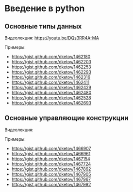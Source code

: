 # Введение в python

## Основные типы данных

Видеолекция: https://youtu.be/DQs3RR4A-MA

Примеры:
* https://gist.github.com/dketov/1462180
* https://gist.github.com/dketov/1462203
* https://gist.github.com/dketov/1462253
* https://gist.github.com/dketov/1462293
* https://gist.github.com/dketov/1462316
* https://gist.github.com/dketov/1462411
* https://gist.github.com/dketov/1462429
* https://gist.github.com/dketov/1462480
* https://gist.github.com/dketov/1462528
* https://gist.github.com/dketov/1462693

## Основные управляющие конструкции

Видеолекция:

Примеры:
* https://gist.github.com/dketov/1466907
* https://gist.github.com/dketov/1466961
* https://gist.github.com/dketov/1467154
* https://gist.github.com/dketov/1467724
* https://gist.github.com/dketov/1467862
* https://gist.github.com/dketov/1467905
* https://gist.github.com/dketov/1467967
* https://gist.github.com/dketov/1467982


